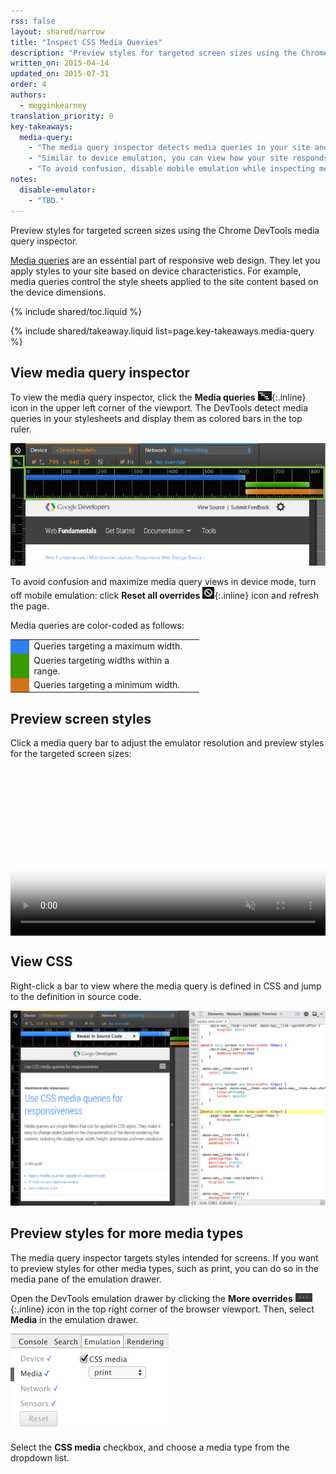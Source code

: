 ```yaml
---
rss: false
layout: shared/narrow
title: "Inspect CSS Media Queries"
description: "Preview styles for targeted screen sizes using the Chrome DevTools media query inspector."
written_on: 2015-04-14
updated_on: 2015-07-31
order: 4
authors:
  - megginkearney
translation_priority: 0
key-takeaways:
  media-query:
    - "The media query inspector detects media queries in your site and lets you preview styles for targeted screen sizes."
    - "Similar to device emulation, you can view how your site responds to different screen dimensions."
    - "To avoid confusion, disable mobile emulation while inspecting media queries."
notes:
  disable-emulator:
    - "TBD."
---
```

<p class="intro">
  Preview styles for targeted screen sizes using the Chrome DevTools media query inspector.
</p>

[Media queries](/web/fundamentals/layouts/rwd-fundamentals/use-media-queries)
are an essential part of responsive web design.
They let you apply styles to your site based on device characteristics.
For example,
media queries control the style sheets applied to the site content
based on the device dimensions.

{% include shared/toc.liquid %}

{% include shared/takeaway.liquid list=page.key-takeaways.media-query %}

## View media query inspector

To view the media query inspector, click the **Media queries** ![media queries icon](imgs/icon-media-query.png){:.inline} icon in the upper left corner of the viewport. The DevTools detect media queries in your stylesheets and display them as colored bars in the top ruler.

![media query inspector](imgs/media-query-inspector-ruler.png)

To avoid confusion and maximize media query views in device mode,
turn off mobile emulation:
click **Reset all overrides** ![reset all overrides](imgs/icon-reset-overrides.png){:.inline} icon and refresh the page.

Media queries are color-coded as follows:

<style>#colortable { width: 60%; border: none; } #colortable td { border: none; } .max-width { background: #327ff2; width: 10%; } .max-and-min { background: #3b9903; width: 10%; } .min-width { background: #d4731f; width: 10%; }</style>

<table id="colortable">
	<tbody>
		<tr>
			<td class="max-width"></td>
      <td>Queries targeting a maximum width.</td>
		</tr>
		<tr>
			<td class="max-and-min"></td>
      <td>Queries targeting widths within a range.</td>
		</tr>
		<tr>
			<td class="min-width"></td>
      <td>Queries targeting a minimum width.</td>
		</tr>
	</tbody>
</table>

## Preview screen styles

Click a media query bar to adjust the emulator resolution and preview styles for the targeted screen sizes:

<style>video { width: 100%; }</style>
<br>    
<video class="gfyVid" controls="" autoplay="" loop="" muted="" style="display: block;" poster="//thumbs.gfycat.com/OilyHarmlessAffenpinscher-poster.jpg"><source id="webmsource" src="//zippy.gfycat.com/OilyHarmlessAffenpinscher.webm" type="video/webm"><source id="mp4source" src="//fat.gfycat.com/OilyHarmlessAffenpinscher.mp4" type="video/mp4">![Inspecting media queries.](http://zippy.gfycat.com/OilyHarmlessAffenpinscher.gif)</video>

## View CSS

Right-click a bar to view where the media query is defined in CSS and jump to the definition in source code.

![web fundamentals media queries view](imgs/reveal-source-code.png)

## Preview styles for more media types

The media query inspector targets styles intended for screens. If you want to preview styles for other media types, such as print, you can do so in the media pane of the emulation drawer.

Open the DevTools emulation drawer by clicking the **More overrides** ![more overrides](imgs/icon-open-emulator-drawer.png){:.inline} icon in the top right corner of the browser viewport. Then, select **Media** in the emulation drawer.

![media pane in the DevTools emulation drawer](imgs/emulation-drawer-media.png)

Select the **CSS media** checkbox, and choose a media type from the dropdown list.


